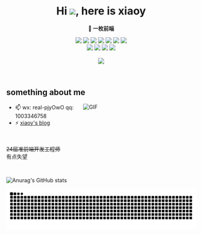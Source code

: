 

<!--
**mengqiuleo/mengqiuleo** is a ✨ _special_ ✨ repository because its `README.md` (this file) appears on your GitHub profile.

### Hi here is xiaoy 👋





Here are some ideas to get you started:

- 🔭 I’m currently working on ...
- 🌱 I’m currently learning ...
- 👯 I’m looking to collaborate on ...
- 🤔 I’m looking for help with ...
- 💬 Ask me about ...
- 📫 How to reach me: ...
- 😄 Pronouns: ...
- ⚡ Fun fact: ...


  <img src="https://img.shields.io/badge/-Next-black?style=flat&logo=next.js&logoColor=white">

   <p align="center">A Sometimes passion ✨ and sometimes idle 🥋 frontend developer from China 👨‍💻</p>

-->
<!-- 标题 + 个人描述, emoji 取自: http://emojihomepage.com -->
<p align="center">
  <h1 height="200px" align="center">
    Hi <img src="https://cdn.jsdelivr.net/gh/MaleWeb/picture/images/techblog/hi.gif" width="25">, here is xiaoy
  </h1>
   <strong><p align="center">🌱 一枚前端</p></strong>

</p>



<!-- 
  技术栈标签, 小标签来自: https://shields.io/
  1. shields 链接格式: https://img.shields.io/badge/-{标签文本}-{标签背景色}?style={标签类型}&logo={标签前面 Logo}&logoColor={Logo 颜色}
  2. shields 可选 Logo 列表参考: https://github.com/simple-icons/simple-icons/blob/develop/slugs.md
-->
<div align="center">
  <img src="https://img.shields.io/badge/-JavaScript-f6da1c?style=flat&logo=javascript&logoColor=white">
  <img src="https://img.shields.io/badge/-TypeScript-2b6dbf?style=flat&logo=typescript&logoColor=white">
  <img src="https://img.shields.io/badge/-Vue-46b882?style=flat&logo=vue.js&logoColor=white">
  <img src="https://img.shields.io/badge/-React-00b4ce?style=flat&logo=react&logoColor=white">
  <img src="https://img.shields.io/badge/-Node.js-3C873A?style=flat&logo=Node.js&logoColor=white">
  <img src="https://img.shields.io/badge/-Koa-33333D?style=flat&logo=koa&logoColor=white">
  <img src="https://img.shields.io/badge/-Less-bf608e?style=flat&logo=less&logoColor=white">
</div>
<div align="center">
  <img src="https://img.shields.io/badge/-Git-ee462c?style=flat&logo=git&logoColor=white">
  <img src="https://img.shields.io/badge/-Github-black?style=flat&logo=github">
  <img src="https://img.shields.io/badge/-Webpack-%232C3A42?style=flat-square&logo=webpack">
  <img src="https://img.shields.io/badge/-ESLint-%234B32C3?style=flat-square&logo=eslint">
</div>

<!--
<p align="center">
<h2 height="200px" align="center">Hi here is xiaoy <img src="https://cdn.jsdelivr.net/gh/MaleWeb/picture/images/techblog/hi.gif" width="25"></h2>
<h2 align="center">A passionate frontend developer from China</h3>
-->

<br/>

<div align='center'>
  <img src='https://komarev.com/ghpvc/?username=mengqiuleo&color=brightgreen&style=for-the-badge' />
</div>

</p>

<!--
<p align="center">
<div align="center">
  <img src="https://img.shields.io/badge/-JavaScript-f6da1c?style=flat&logo=javascript&logoColor=white">
  <img src="https://img.shields.io/badge/-TypeScript-2b6dbf?style=flat&logo=typescript&logoColor=white">
  <img src="https://img.shields.io/badge/-Vue-46b882?style=flat&logo=vue.js&logoColor=white">
  <img src="https://img.shields.io/badge/-React-00b4ce?style=flat&logo=react&logoColor=white">

  <img src="https://img.shields.io/badge/-Node.js-3C873A?style=flat&logo=Node.js&logoColor=white">
  <img src="https://img.shields.io/badge/-Koa-33333D?style=flat&logo=koa&logoColor=white">
  <img src="https://img.shields.io/badge/-less-bf608e?style=flat&logo=less&logoColor=white">
</div>
<p></p>
<div align="center">
  <img src="https://img.shields.io/badge/-Git-ee462c?style=flat&logo=git&logoColor=white">
  <img src="https://img.shields.io/badge/-Nginx-408e43?style=flat&logo=nginx&logoColor=white">
  <img src="https://img.shields.io/badge/-Docker-218bea?style=flat&logo=docker&logoColor=white">
  <img src="https://img.shields.io/badge/-Github-black?style=flat&logo=github">
   <img src="https://img.shields.io/badge/-Webpack-%232C3A42?style=flat-square&logo=webpack">
   <img src="https://img.shields.io/badge/-ESLint-%234B32C3?style=flat-square&logo=eslint">
   <img src="https://img.shields.io/badge/-Express-%33A2?style=flat-square&logo=Express">
</div>
-->

<br />


## something about me

<img align="right" alt="GIF" src="https://doc.panjingyi.top/blog/202207031041891.gif?raw=true" width="300"/>

- 📫 wx: real-pjyOwO  qq: 1003346758
- ⚡ [xiaoy's blog](https://mengqiuleo.github.io/)
<br/>

~~24届准前端开发工程师~~<br/>
   有点失望


<!--
![https://img.shields.io/badge/CSDN-%E5%B0%8F%E9%A3%9E%E4%BE%A0Pan-blue](https://img.shields.io/badge/CSDN-%E7%A8%8B%E5%BA%8F%E5%AA%9B%E5%B0%8Fy-blue)
![https://img.shields.io/badge/website-%E5%B0%8F%E9%A3%9E%E4%BE%A0Pan-green](https://img.shields.io/badge/website-%E7%A8%8B%E5%BA%8F%E5%AA%9B%E5%B0%8Fy-green)
-->


<br/>







![Anurag's GitHub stats](https://github-readme-stats.vercel.app/api?username=mengqiuleo&theme=vue&show_icons=true)


<!-- 贪吃蛇 - 图片有 actions/Generate Snake 定时生成 -->
<!-- 
<picture>
  <source media="(prefers-color-scheme: dark)" srcset="./assets/github-snake-dark.svg" />
  <source media="(prefers-color-scheme: light)" srcset="./assets/github-snake.svg" />
  <img width="100%" alt="github-snake" src="./assets/github-snake.svg" />
</picture>
-->

![](https://raw.githubusercontent.com/mengqiuleo/mengqiuleo/70ccfb314e1a8c83773a77584e99a127bfcc31d7/github-contribution-grid-snake.svg)

